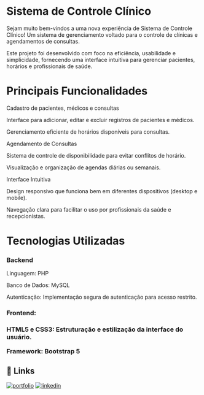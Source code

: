 # Sistema de Controle Clínico

Sejam muito bem-vindos a uma nova experiência de Sistema de Controle Clínico! Um sistema de gerenciamento voltado para o controle de clínicas e agendamentos de consultas.

Este projeto foi desenvolvido com foco na eficiência, usabilidade e simplicidade, fornecendo uma interface intuitiva para gerenciar pacientes, horários e profissionais de saúde.

# Principais Funcionalidades

Cadastro de pacientes, médicos e consultas

Interface para adicionar, editar e excluir registros de pacientes e médicos.

Gerenciamento eficiente de horários disponíveis para consultas.

Agendamento de Consultas

Sistema de controle de disponibilidade para evitar conflitos de horário.

Visualização e organização de agendas diárias ou semanais.

Interface Intuitiva

Design responsivo que funciona bem em diferentes dispositivos (desktop e mobile).

Navegação clara para facilitar o uso por profissionais da saúde e recepcionistas.

# Tecnologias Utilizadas

<h3>Backend</h3>
Linguagem: PHP

Banco de Dados: MySQL

Autenticação: Implementação segura de autenticação para acesso restrito.

<h3>Frontend:<h3>
HTML5 e CSS3: Estruturação e estilização da interface do usuário.

Framework: Bootstrap 5

## 🔗 Links

[![portfolio](https://img.shields.io/badge/my_portfolio-000?style=for-the-badge&logo=ko-fi&logoColor=white)](https://meu-portfolio2024.vercel.app/)
[![linkedin](https://img.shields.io/badge/linkedin-0A66C2?style=for-the-badge&logo=linkedin&logoColor=white)](https://www.linkedin.com/in/guilherme-martinss/)
